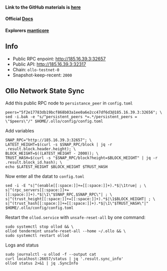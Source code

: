 #### Link to the GitHub materials is [here](https://github.com/OllO-Station)
#### Official [Docs](https://docs.ollo.zone/validators/running_a_node)
#### Explorers [manticore](https://testnet.manticore.team/ollo)

## Info
- Public RPC enpoint: http://185.16.39.3:32657
- Public API: http://185.16.39.3:32317
- Chain: `ollo-testnet-0`
- Snapshot-keep-recent: `2000`

## Ollo Network State Sync
Add this public RPC node to `persistance_peer` in `config.toml`
```
peers="5f2e17783db19bcf868b03a1ee0a6e2cc47df6d3@185.16.39.3:32656"; \
sed -i.bak -e "s/^persistent_peers *=.*/persistent_peers = \"$peers\"/" $HOME/.ollo/config/config.toml
```
Add variables
```
SNAP_RPC="http://185.16.39.3:32657"; \
LATEST_HEIGHT=$(curl -s $SNAP_RPC/block | jq -r .result.block.header.height); \
BLOCK_HEIGHT=$((LATEST_HEIGHT - 2000)); \
TRUST_HASH=$(curl -s "$SNAP_RPC/block?height=$BLOCK_HEIGHT" | jq -r .result.block_id.hash); \
echo $LATEST_HEIGHT $BLOCK_HEIGHT $TRUST_HASH
```
Now enter all the datat to `config.toml`
```
sed -i -E "s|^(enable[[:space:]]+=[[:space:]]+).*$|\1true| ; \
s|^(rpc_servers[[:space:]]+=[[:space:]]+).*$|\1\"$SNAP_RPC,$SNAP_RPC\"| ; \
s|^(trust_height[[:space:]]+=[[:space:]]+).*$|\1$BLOCK_HEIGHT| ; \
s|^(trust_hash[[:space:]]+=[[:space:]]+).*$|\1\"$TRUST_HASH\"|" $HOME/.ollo/config/config.toml
```
Restart the `ollod.service` with `unsafe-reset-all` by one command:
```
sudo systemctl stop ollod && \
ollod tendermint unsafe-reset-all --home ~/.ollo && \
sudo systemctl restart ollod
```
Logs and status
```
sudo journalctl -u ollod -f --output cat
curl localhost:26657/status | jq '.result.sync_info'
ollod status 2>&1 | jq .SyncInfo
```
